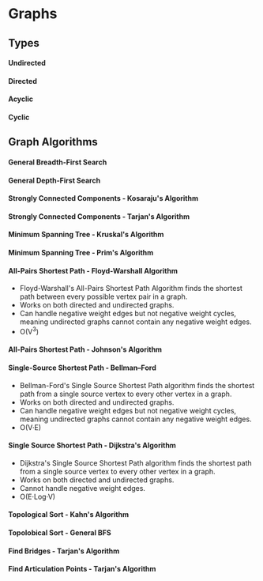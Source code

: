 # Graphs

## Types

#### Undirected
#### Directed
#### Acyclic
#### Cyclic

## Graph Algorithms

#### General Breadth-First Search
#### General Depth-First Search

#### Strongly Connected Components - Kosaraju's Algorithm
#### Strongly Connected Components - Tarjan's Algorithm

#### Minimum Spanning Tree - Kruskal's Algorithm 
#### Minimum Spanning Tree - Prim's Algorithm

#### All-Pairs Shortest Path - Floyd-Warshall Algorithm
   - Floyd-Warshall's All-Pairs Shortest Path Algorithm finds the shortest path between every possible vertex pair in a graph.
   - Works on both directed and undirected graphs.
   - Can handle negative weight edges but not negative weight cycles, meaning undirected graphs cannot contain any negative weight edges.
   - O(V<sup>3</sup>)
#### All-Pairs Shortest Path - Johnson's Algorithm

#### Single-Source Shortest Path - Bellman–Ford
   - Bellman-Ford's Single Source Shortest Path algorithm finds the shortest path from a single source vertex to every other vertex in a graph.
   - Works on both directed and undirected graphs.
   - Can handle negative weight edges but not negative weight cycles, meaning undirected graphs cannot contain any negative weight edges.
   - O(V·E)
#### Single Source Shortest Path - Dijkstra's Algorithm
   - Dijkstra's Single Source Shortest Path algorithm finds the shortest path from a single source vertex to every other vertex in a graph.
   - Works on both directed and undirected graphs.
   - Cannot handle negative weight edges. 
   - O(E·Log·V)

#### Topological Sort - Kahn's Algorithm
#### Topolobical Sort - General BFS

#### Find Bridges - Tarjan's Algorithm
#### Find Articulation Points - Tarjan's Algorithm
